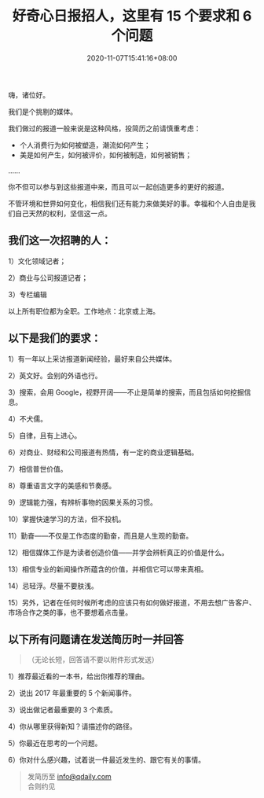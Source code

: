 ﻿---
title: "好奇心日报招人，这里有 15 个要求和 6 个问题"
date: 2020-11-07T15:41:16+08:00
tags: ["Archived"]
draft: false
---

嗨，诸位好。

我们是个挑剔的媒体。

我们做过的报道一般来说是这种风格，投简历之前请慎重考虑：

- 个人消费行为如何被塑造，潮流如何产生；
- 美是如何产生，如何被评价，如何被制造，如何被销售；

……

你不但可以参与到这些报道中来，而且可以一起创造更多的更好的报道。

不管环境和世界如何变化，相信我们还有能力来做美好的事。幸福和个人自由是我们自己天然的权利，坚信这一点。

## 我们这一次招聘的人：

1）文化领域记者；

2）商业与公司报道记者；

3）专栏编辑

以上所有职位都为全职。工作地点：北京或上海。

## 以下是我们的要求：

1）有一年以上采访报道新闻经验，最好来自公共媒体。

2）英文好。会别的外语也行。

3）搜索，会用 Google，视野开阔——不止是简单的搜索，而且包括如何挖掘信息。

4）不犬儒。

5）自律，且有上进心。

6）对商业、财经和公司报道有热情，有一定的商业逻辑基础。

7）相信普世价值。

8）尊重语言文字的美感和节奏感。

9）逻辑能力强，有辨析事物的因果关系的习惯。

10）掌握快速学习的方法，但不投机。

11）勤奋——不仅是工作态度的勤奋，而且是人生观的勤奋。

12）相信媒体工作是为读者创造价值——并学会辨析真正的价值是什么。

13）相信专业的新闻操作所蕴含的价值，并相信它可以带来真相。

14）忌轻浮。尽量不要肤浅。

15）另外，记者在任何时候所考虑的应该只有如何做好报道，不用去想广告客户、市场合作之类的事，也不要想着点击量。

## 以下所有问题请在发送简历时一并回答
> （无论长短，回答请不要以附件形式发送）

1）推荐最近看的一本书，给出你推荐的理由。

2）说出 2017 年最重要的 5 个新闻事件。

3）说出做记者最重要的 3 个素质。

4）你从哪里获得新知？请描述你的路径。

5）你最近在思考的一个问题。

6）你对什么感兴趣，试着说一件最近发生的、跟它有关的事情。

> 发简历至 info@qdaily.com   
> 合则约见
